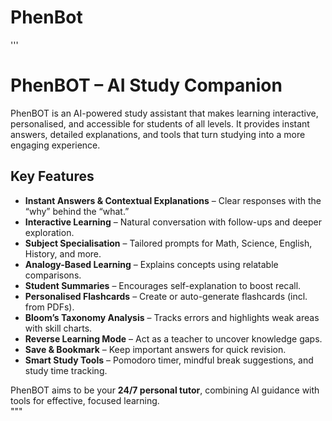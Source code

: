 # PhenBot
'''
# PhenBOT – AI Study Companion  

PhenBOT is an AI-powered study assistant that makes learning interactive, personalised, and accessible for students of all levels. It provides instant answers, detailed explanations, and tools that turn studying into a more engaging experience.  

## Key Features  
- **Instant Answers & Contextual Explanations** – Clear responses with the “why” behind the “what.”  
- **Interactive Learning** – Natural conversation with follow-ups and deeper exploration.  
- **Subject Specialisation** – Tailored prompts for Math, Science, English, History, and more.  
- **Analogy-Based Learning** – Explains concepts using relatable comparisons.  
- **Student Summaries** – Encourages self-explanation to boost recall.  
- **Personalised Flashcards** – Create or auto-generate flashcards (incl. from PDFs).  
- **Bloom’s Taxonomy Analysis** – Tracks errors and highlights weak areas with skill charts.  
- **Reverse Learning Mode** – Act as a teacher to uncover knowledge gaps.  
- **Save & Bookmark** – Keep important answers for quick revision.  
- **Smart Study Tools** – Pomodoro timer, mindful break suggestions, and study time tracking.  

PhenBOT aims to be your **24/7 personal tutor**, combining AI guidance with tools for effective, focused learning.  
"""

